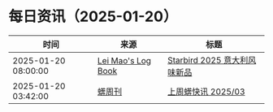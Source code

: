 ﻿# 每日资讯（2025-01-20）

|时间|来源|标题|
|---|---|---|
|2025-01-20 08:00:00|[Lei Mao's Log Book](https://leimao.github.io/atom.xml)|[Starbird 2025 意大利风味新品](https://leimao.github.io/essay/Starbird-New-Italian-Lineup-2025/)|
|2025-01-20 03:42:00|[蠎周刊](https://weekly.pychina.org/feeds/all.atom.xml)|[上周蠎快讯 2025/03](https://weekly.pychina.org/pyrecap/pyrw-2503.html)|
